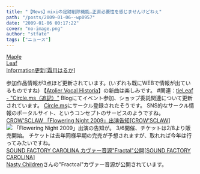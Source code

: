 ```yaml
---
title: "【News】mixiの足跡削除機能…正直必要性を感じませんけどねぇ"
path: "/posts/2009-01-06--wp0957"
date: "2009-01-06 00:17:22"
cover: "no-image.png"
author: "stfate"
tags: ["ニュース"]
---
```


<style type="text/css">
<!--
p {white-space: pre-wrap};
-->
</style>

<a class="topics" href="http://shimotsukin.com/" target="_blank">Maple Leaf Information更新</a><span class="junre">[<a href="http://shimotsukin.com/" target="_blank">霜月はるか</a>]</span>
<div class="news">参加作品情報が3点ほど更新されています。(いずれも既にWEBで情報が出ているものですね)
【<a href="http://shop.salburg.com/product/vocalhistoria/" target="_blank">Atolier Vocal Historia</a>】の新曲は楽しみです。
#関連：<a href="http://tieleaf.net/" target="_blank">tieLeaf - "Circle.ms（追記）"</a>
Blogにてイベント参加、ショップ委託関連について更新されています。
<a href="http://circle.ms/" target="_blank">Circle.ms</a>にサークル登録されたそうです。
SNS的なサークル情報のポータルサイト、というコンセプトのサービスのようですね。</div>
<a class="topics" href="http://www.crowsclaw.info/" target="_blank">CROW'SCLAW 「Flowering Night 2009」出演告知</a><span class="junre">[<a href="http://www.crowsclaw.info/" target="_blank">CROW'SCLAW</a>]</span>
<div class="news"><a href="http://www.flowering-night.net/" target="_blank"><img src="http://stfate.net/img/fn09_ba_l.jpg" class="image" /></a>
「Flowering Night 2009」出演の告知が。
3/6開催、チケットは2/8より販売開始。
チケットは去年同様早期の完売が予想されますが、取れれば今年は行ってみたいですね。</div>
<a class="topics" href="http://carolina.web.infoseek.co.jp/" target="_blank">SOUND FACTORY CAROLINA カヴァー音源"Fractal"公開</a><span class="junre">[<a href="http://carolina.web.infoseek.co.jp/" target="_blank">SOUND FACTORY CAROLINA</a>]</span>
<div class="news"><a href="http://www.nastychildren.jp/" target="_blank">Nasty Children</a>さんの"Fractcal"カヴァー音源が公開されています。</div>
